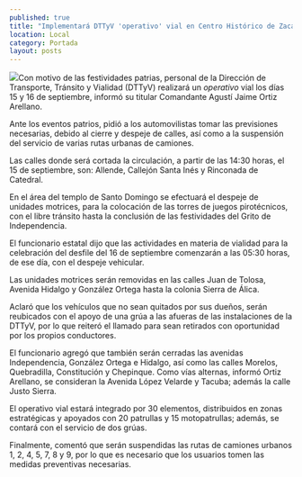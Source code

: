 ```yaml
---
published: true
title: "Implementará DTTyV 'operativo' vial en Centro Histórico de Zacatecas por fiestas patrias"
location: Local
category: Portada
layout: posts
---
```


![](http://i.imgur.com/sIqdZbFm.jpg)Con motivo de las festividades patrias, personal de la Dirección de Transporte, Tránsito y Vialidad (DTTyV) realizará un _operativo_ vial los días 15 y 16 de septiembre, informó su titular Comandante Agustí Jaime Ortiz Arellano.
 
Ante los eventos patrios, pidió a los automovilistas tomar las previsiones necesarias, debido al cierre y despeje de calles, así como a la suspensión del servicio de varias rutas urbanas de camiones.
 
Las calles donde será cortada la circulación, a partir de las 14:30 horas, el 15 de septiembre, son: Allende, Callejón Santa Inés y Rinconada de Catedral.
 
En el área del templo de Santo Domingo se efectuará el despeje de unidades motrices, para la colocación de las torres de juegos pirotécnicos, con el libre tránsito hasta la conclusión de las festividades del Grito de Independencia.
 
El funcionario estatal dijo que las actividades en materia de vialidad para la celebración del desfile del 16 de septiembre comenzarán a las 05:30 horas, de ese día, con el despeje vehicular.
 
Las unidades motrices serán removidas en las calles Juan de Tolosa, Avenida Hidalgo y González Ortega hasta la colonia Sierra de Álica.
 
Aclaró que los vehículos que no sean quitados por sus dueños, serán reubicados con el apoyo de una grúa a las afueras de las instalaciones de la DTTyV, por lo que reiteró el llamado para sean retirados con oportunidad por los propios conductores.
 
El funcionario agregó que también serán cerradas las avenidas Independencia, González Ortega e Hidalgo, así como las calles Morelos, Quebradilla, Constitución y Chepinque.
Como vías alternas, informó Ortiz Arellano, se consideran la Avenida López Velarde y Tacuba; además la calle Justo Sierra.
 
El operativo vial estará integrado por 30 elementos, distribuidos en zonas estratégicas y apoyados con 20 patrullas y 15 motopatrullas; además, se contará con el servicio de dos grúas.
 
Finalmente, comentó que serán suspendidas las rutas de camiones urbanos 1, 2, 4, 5, 7, 8 y 9, por lo que es necesario que los usuarios tomen las medidas preventivas necesarias.
